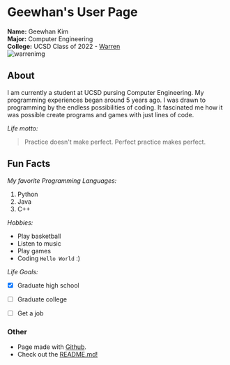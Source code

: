 # Geewhan's User Page  
**Name:** Geewhan Kim  
**Major:** Computer Engineering  
**College:** UCSD Class of 2022 - [Warren](https://warren.ucsd.edu/)  
![warrenimg](https://upload.wikimedia.org/wikipedia/en/6/61/Warren_logo.png)
  
## About  
I am currently a student at UCSD pursing Computer Engineering. My programming experiences began around 5 years ago. I was drawn to programming
by the endless possibilities of coding. It fascinated me how it was possible create programs and games with just lines of code.  
  
*Life motto:* 
> Practice doesn't make perfect. Perfect practice makes perfect.
  
  
## Fun Facts  
*My favorite Programming Languages:*  
1. Python
2. Java
3. C++  
  
*Hobbies:* 
- Play basketball
- Listen to music
- Play games  
- Coding `Hello World` :)  
  
*Life Goals:*
- [x] Graduate high school
- [ ] Graduate college
- [ ] Get a job



### Other
- Page made with [Github](https://github.com/).  
- Check out the [README.md!](README.md)
